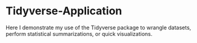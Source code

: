# Tidyverse-Application

Here I demonstrate my use of the Tidyverse package to wrangle datasets, perform statistical summarizations, or quick visualizations. 
